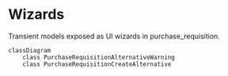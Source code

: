# Wizards

Transient models exposed as UI wizards in purchase_requisition.

```mermaid
classDiagram
    class PurchaseRequisitionAlternativeWarning
    class PurchaseRequisitionCreateAlternative
```

